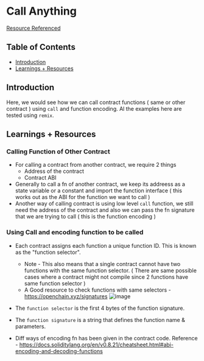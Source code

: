 # Call Anything

[Resource Referenced](https://github.com/Cyfrin/foundry-nft-f23/blob/main/src/sublesson/CallAnything.sol)

## Table of Contents

- [Introduction](#introduction)
- [Learnings + Resources](#learnings--resources)

## Introduction

Here, we would see how we can call contract functions ( same or other contract ) using `call` and function encoding.
Al the examples here are tested using `remix`.

## Learnings + Resources

### Calling Function of Other Contract

- For calling a contract from another contract, we require 2 things
  - Address of the contract
  - Contract ABI
- Generally to call a fn of another contract, we keep its addreess as a state variable or a constant and import the function interface ( this works out as the ABI for the function we want to call )
- Another way of calling contract is using low level `call` function, we still need the address of the contract and also we can pass the fn signature that we are trying to call ( this is the function encoding )

### Using Call and encoding function to be called

- Each contract assigns each function a unique function ID. This is known as the "function selector".

  - Note - This also means that a single contract cannot have two functions with the same function selector. ( There are same possible cases where a contract might not compile since 2 functions have same function selector )
  - A Good resource to check functions with same selectors - https://openchain.xyz/signatures
    ![image](https://github.com/Aman035/solidity-learnings/assets/54989169/6d13c078-9920-4203-8bfa-78687600bb3c)

- The `function selector` is the first 4 bytes of the function signature.
- The `function signature` is a string that defines the function name & parameters.
- Diff ways of encoding fn has been given in the contract code. Reference - https://docs.soliditylang.org/en/v0.8.21/cheatsheet.html#abi-encoding-and-decoding-functions
